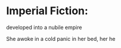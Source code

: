 # Imperial Fiction:

developed into a nubile empire









She awoke in a cold panic in her bed, her he
